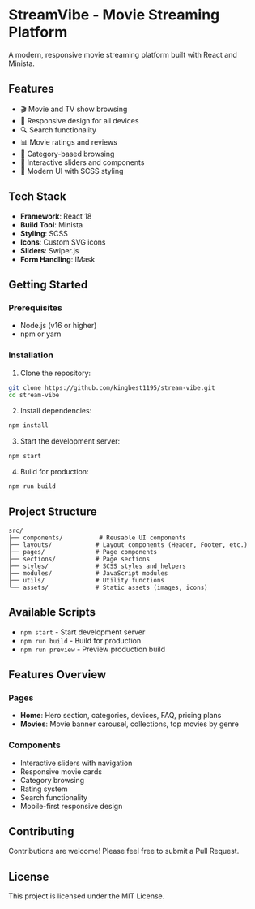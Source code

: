 # StreamVibe - Movie Streaming Platform

A modern, responsive movie streaming platform built with React and Minista.

## Features

- 🎬 Movie and TV show browsing
- 📱 Responsive design for all devices
- 🔍 Search functionality
- 📊 Movie ratings and reviews
- 🎯 Category-based browsing
- 💫 Interactive sliders and components
- 🎨 Modern UI with SCSS styling

## Tech Stack

- **Framework**: React 18
- **Build Tool**: Minista
- **Styling**: SCSS
- **Icons**: Custom SVG icons
- **Sliders**: Swiper.js
- **Form Handling**: IMask

## Getting Started

### Prerequisites

- Node.js (v16 or higher)
- npm or yarn

### Installation

1. Clone the repository:
```bash
git clone https://github.com/kingbest1195/stream-vibe.git
cd stream-vibe
```

2. Install dependencies:
```bash
npm install
```

3. Start the development server:
```bash
npm start
```

4. Build for production:
```bash
npm run build
```

## Project Structure

```
src/
├── components/          # Reusable UI components
├── layouts/            # Layout components (Header, Footer, etc.)
├── pages/              # Page components
├── sections/           # Page sections
├── styles/             # SCSS styles and helpers
├── modules/            # JavaScript modules
├── utils/              # Utility functions
└── assets/             # Static assets (images, icons)
```

## Available Scripts

- `npm start` - Start development server
- `npm run build` - Build for production
- `npm run preview` - Preview production build

## Features Overview

### Pages
- **Home**: Hero section, categories, devices, FAQ, pricing plans
- **Movies**: Movie banner carousel, collections, top movies by genre

### Components
- Interactive sliders with navigation
- Responsive movie cards
- Category browsing
- Rating system
- Search functionality
- Mobile-first responsive design

## Contributing

Contributions are welcome! Please feel free to submit a Pull Request.

## License

This project is licensed under the MIT License.